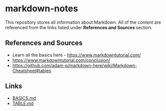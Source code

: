 # markdown-notes
This repository stores all information about Markdown. All of the content are referenced from the links listed under **References and Sources** section.

## References and Sources
* Learn all the basics here - https://www.markdowntutorial.com/
* https://www.markdowntutorial.com/conclusion/
* https://github.com/adam-p/markdown-here/wiki/Markdown-Cheatsheet#tables

## Links
* [BASICS.md](https://github.com/VanTye/markdown-notes/blob/main/BASICS.md)
* [TABLE.md](https://github.com/VanTye/markdown-notes/blob/main/TABLE.md)